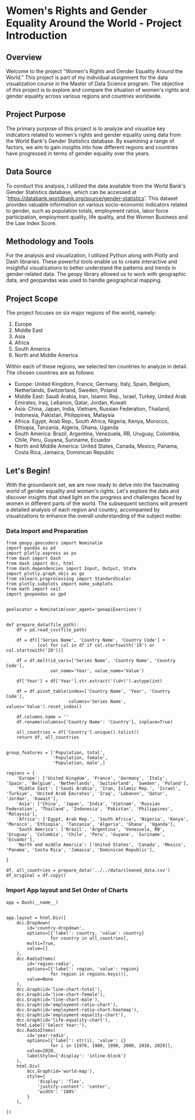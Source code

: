 # Women's Rights and Gender Equality Around the World - Project Introduction

## Overview

Welcome to the project "Women's Rights and Gender Equality Around the World." This project is part of my individual assignment for the data visualization course in the Master of Data Science program. The objective of this project is to explore and compare the situation of women's rights and gender equality across various regions and countries worldwide.

## Project Purpose

The primary purpose of this project is to analyze and visualize key indicators related to women's rights and gender equality using data from the World Bank's Gender Statistics database. By examining a range of factors, we aim to gain insights into how different regions and countries have progressed in terms of gender equality over the years.

## Data Source

To conduct this analysis, I utilized the data available from the World Bank's Gender Statistics database, which can be accessed at 'https://databank.worldbank.org/source/gender-statistics'. This dataset provides valuable information on various socio-economic indicators related to gender, such as population totals, employment ratios, labor force participation, employment quality, life quality, and the Women Business and the Law Index Score.

## Methodology and Tools

For the analysis and visualization, I utilized Python along with Plotly and Dash libraries. These powerful tools enable us to create interactive and insightful visualizations to better understand the patterns and trends in gender-related data. The geopy library allowed us to work with geographic data, and geopandas was used to handle geographical mapping.

## Project Scope

The project focuses on six major regions of the world, namely:

1. Europe
2. Middle East
3. Asia
4. Africa
5. South America
6. North and Middle America

Within each of these regions, we selected ten countries to analyze in detail. The chosen countries are as follows:

- Europe: United Kingdom, France, Germany, Italy, Spain, Belgium, Netherlands, Switzerland, Sweden, Poland
- Middle East: Saudi Arabia, Iran, Islamic Rep., Israel, Turkey, United Arab Emirates, Iraq, Lebanon, Qatar, Jordan, Kuwait
- Asia: China, Japan, India, Vietnam, Russian Federation, Thailand, Indonesia, Pakistan, Philippines, Malaysia
- Africa: Egypt, Arab Rep., South Africa, Nigeria, Kenya, Morocco, Ethiopia, Tanzania, Algeria, Ghana, Uganda
- South America: Brazil, Argentina, Venezuela, RB, Uruguay, Colombia, Chile, Peru, Guyana, Suriname, Ecuador
- North and Middle America: United States, Canada, Mexico, Panama, Costa Rica, Jamaica, Dominican Republic



## Let's Begin!

With the groundwork set, we are now ready to delve into the fascinating world of gender equality and women's rights. Let's explore the data and discover insights that shed light on the progress and challenges faced by women in different parts of the world. The subsequent sections will present a detailed analysis of each region and country, accompanied by visualizations to enhance the overall understanding of the subject matter.

### Data Import and Preparation 
```
from geopy.geocoders import Nominatim
import pandas as pd
import plotly.express as px
from dash import Dash
from dash import dcc, html
from dash.dependencies import Input, Output, State
import plotly.graph_objs as go
from sklearn.preprocessing import StandardScaler
from plotly.subplots import make_subplots
from math import ceil
import geopandas as gpd


geolocator = Nominatim(user_agent='geoapiExercises')


def prepare_data(file_path):
    df = pd.read_csv(file_path)

    df = df[['Series Name', 'Country Name', 'Country Code'] +
            [col for col in df if col.startswith('19') or col.startswith('20')]]

    df = df.melt(id_vars=['Series Name', 'Country Name', 'Country Code'],
                 var_name='Year', value_name='Value')

    df['Year'] = df['Year'].str.extract('(\d+)').astype(int)

    df = df.pivot_table(index=['Country Name', 'Year', 'Country Code'],
                        columns='Series Name', values='Value').reset_index()

    df.columns.name = ''
    df.rename(columns={'Country Name': 'Country'}, inplace=True)

    all_countries = df['Country'].unique().tolist()
    return df, all_countries


group_features = ['Population, total',
                  'Population, female',
                  'Population, male',]

regions = {
    'Europe': ['United Kingdom', 'France', 'Germany', 'Italy', 'Spain', 'Belgium', 'Netherlands', 'Switzerland', 'Sweden', 'Poland'],
    'Middle East': ['Saudi Arabia', 'Iran, Islamic Rep.', 'Israel', 'Turkiye', 'United Arab Emirates', 'Iraq', 'Lebanon', 'Qatar', 'Jordan', 'Kuwait'],
    'Asia': ['China', 'Japan', 'India', 'Vietnam', 'Russian Federation', 'Thailand', 'Indonesia', 'Pakistan', 'Philippines', 'Malaysia'],
    'Africa': ['Egypt, Arab Rep.', 'South Africa', 'Nigeria', 'Kenya', 'Morocco', 'Ethiopia', 'Tanzania', 'Algeria', 'Ghana', 'Uganda'],
    'South America': ['Brazil', 'Argentina', 'Venezuela, RB', 'Uruguay', 'Colombia', 'Chile', 'Peru', 'Guyana', 'Suriname', 'Ecuador'],
    'North and middle America': ['United States', 'Canada', 'Mexico', 'Panama', 'Costa Rica', 'Jamaica', 'Dominican Republic'],

}

df, all_countries = prepare_data('../../data/cleaned_data.csv')
df_original = df.copy()
```

### Import App layout and Set Order of Charts
```
app = Dash(__name__)


app.layout = html.Div([
    dcc.Dropdown(
        id='country-dropdown',
        options=[{'label': country, 'value': country}
                 for country in all_countries],
        multi=True,
        value=[]
    ),
    dcc.RadioItems(
        id='region-radio',
        options=[{'label': region, 'value': region}
                 for region in regions.keys()],
        value=None
    ),
    dcc.Graph(id='line-chart-total'),
    dcc.Graph(id='line-chart-female'),
    dcc.Graph(id='line-chart-male'),
    dcc.Graph(id='employment-ratio-chart'),
    dcc.Graph(id='employment-ratio-chart-heatmap'),
    dcc.Graph(id='employment-equality-chart'),
    dcc.Graph(id='life-equality-chart'),
    html.Label('Select Year:'),
    dcc.RadioItems(
        id='year-radio',
        options=[{'label': str(i), 'value': i}
                 for i in [1970, 1980, 1990, 2000, 2010, 2020]],
        value=2020,
        labelStyle={'display': 'inline-block'}
    ),
    html.Div(
        dcc.Graph(id='world-map'),
        style={
            'display': 'flex',
            'justify-content': 'center',
            'width': '100%'
        }
    ),

])
```